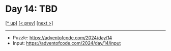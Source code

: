 # Day 14: TBD

[[^ up]](../../README.asciidoc) [[< prev]](../day-13/README.MD) [[next >]](../day-15/README.MD) <!-- [[solution ✨]](./solve.py) -->

<!-- article begin -->

<!-- article end -->

---

* Puzzle: https://adventofcode.com/2024/day/14
* Input: https://adventofcode.com/2024/day/14/input

